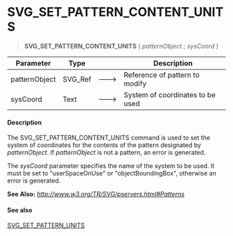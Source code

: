# SVG_SET_PATTERN_CONTENT_UNITS

>**SVG_SET_PATTERN_CONTENT_UNITS** ( *patternObject* ; *sysCoord* )

| Parameter | Type |  | Description |
| --- | --- | --- | --- |
| patternObject | SVG_Ref | &#x1F852; | Reference of pattern to modify |
| sysCoord | Text | &#x1F852; | System of coordinates to be used |



#### Description 

The SVG\_SET\_PATTERN\_CONTENT\_UNITS command is used to set the system of coordinates for the contents of the pattern designated by *patternObject*. If *patternObject* is not a pattern, an error is generated.

The *sysCoord* parameter specifies the name of the system to be used. It must be set to "userSpaceOnUse" or "objectBoundingBox", otherwise an error is generated. 

**See Also:** *http://www.w3.org/TR/SVG/pservers.html#Patterns*

#### See also 

[SVG\_SET\_PATTERN\_UNITS](SVG%5FSET%5FPATTERN%5FUNITS.md)  